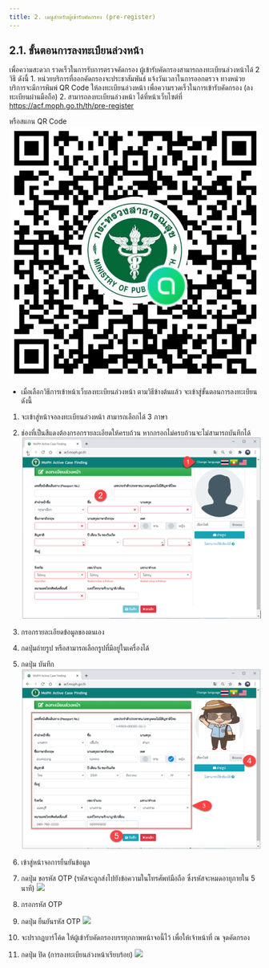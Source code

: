 ```yaml
---
title: 2. เมนูสำหรับผู้เข้ารับคัดกรอง (pre-register)
---
```


## 2.1. ขั้นตอนการลงทะเบียนล่วงหน้า
เพื่อความสะดวก รวดเร็วในการรับการตรวจคัดกรอง ผู้เข้ารับคัดกรองสามารถลงทะเบียนล่วงหน้าได้ 2 วิธี ดังนี้
	1. หน่วยบริการที่ออกคัดกรองจะประชาสัมพันธ์ แจ้งวันเวลาในการออกตรวจ ทางหน่วยบริการจะมีการพิมพ์ QR Code ให้ลงทะเบียนล่วงหน้า เพื่อความรวดเร็วในการเข้ารับคัดกรอง (ลงทะเบียนผ่านมือถือ)
	2. สามารถลงทะเบียนล่วงหน้า ได้ที่หน้าเว็บไซต์ที่ https://acf.moph.go.th/th/pre-register

หรือสแกน QR Code
 ![](./img/QR.png)

  - เมื่อเลือกวิธีการเข้าหน้าเว็บลงทะเบียนล่วงหน้า ตามวิธีข้างต้นแล้ว จะเข้าสู่ขั้นตอนการลงทะเบียน ดังนี้ 

1. จะเข้าสู่หน้าจอลงทะเบียนล่วงหน้า สามารถเลือกได้ 3 ภาษา
2. ช่องที่เป็นสีแดงต้องกรอกรายละเอียดให้ครบถ้วน หากกรอกไม่ครบถ้วนจะไม่สามารถบันทึกได้
![](./img/pre1.png)

3. กรอกรายละเอียดข้อมูลของตนเอง 
4. กดปุ่มถ่ายรูป หรือสามารถเลือกรูปที่มีอยู่ในเครื่องได้
5. กดปุ่ม บันทึก
![](./img/pre2.png)

6. เข้าสู่หน้าจอการยืนยันข้อมูล 
7. กดปุ่ม ขอรหัส OTP (รหัสจะถูกส่งไปยังข้อความในโทรศัพท์มือถือ ซึ่งรหัสจะหมดอายุภายใน 5 นาที)
![](./img/pre3.jpg)

8. กรอกรหัส OTP
9. กดปุ่ม ยืนยันรหัส OTP
![](./img/pre4.jpg)

10. จะปรากฏบาร์โค้ด ให้ผู้เข้ารับคัดกรองบรรทุกภาพหน้าจอนี้ไว้ เพื่อให้เจ้าหน้าที่ ณ จุดคัดกรอง
11. กดปุ่ม ปิด (การลงทะเบียนล่วงหน้าเรียบร้อย)
![](./img/pre5.jpg)

